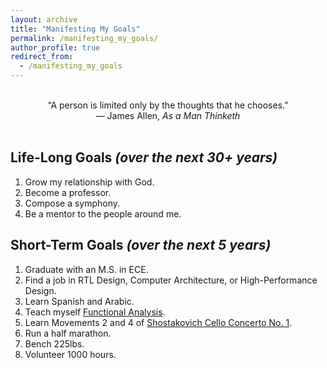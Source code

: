```yaml
---
layout: archive
title: "Manifesting My Goals"
permalink: /manifesting_my_goals/
author_profile: true
redirect_from:
  - /manifesting_my_goals
---
```


<br>
<div align="center"> “A person is limited only by the thoughts that he chooses.” <br>— James Allen, <em>As a Man Thinketh</em> </div>
<br>

Life-Long Goals <em>(over the next 30+ years)</em>
------
1. Grow my relationship with God.
2. Become a professor.
3. Compose a symphony.
4. Be a mentor to the people around me.

Short-Term Goals <em>(over the next 5 years)</em>
------
1. Graduate with an M.S. in ECE.
2. Find a job in RTL Design, Computer Architecture, or High-Performance Design.
3. Learn Spanish and Arabic.
4. Teach myself [Functional Analysis](https://users.oden.utexas.edu/~arbogast/appMath08c.pdf).
5. Learn Movements 2 and 4 of [Shostakovich Cello Concerto No. 1](https://youtu.be/al3gOZk_ad8?si=RWJbQUFl2Bxz8ycV).
6. Run a half marathon.
7. Bench 225lbs.
8. Volunteer 1000 hours.